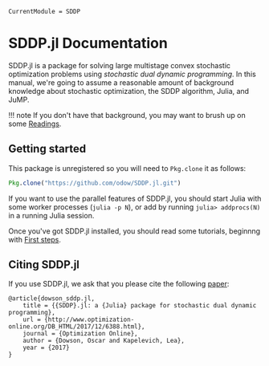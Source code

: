 ```@meta
CurrentModule = SDDP
```
# SDDP.jl Documentation

SDDP.jl is a package for solving large multistage convex stochastic optimization
problems using _stochastic dual dynamic programming_. In this manual, we're
going to assume a reasonable amount of background knowledge about stochastic
optimization, the SDDP algorithm, Julia, and JuMP.

!!! note
    If you don't have that background, you may want to brush up on some
    [Readings](@ref).

## Getting started

This package is unregistered so you will need to `Pkg.clone` it as follows:

```julia
Pkg.clone("https://github.com/odow/SDDP.jl.git")
```

If you want to use the parallel features of SDDP.jl, you should start Julia with
some worker processes (`julia -p N`), or add by running `julia> addprocs(N)` in
a running Julia session.

Once you've got SDDP.jl installed, you should read some tutorials, beginnng with
[First steps](@ref).

## Citing SDDP.jl

If you use SDDP.jl, we ask that you please cite the following [paper](http://www.optimization-online.org/DB_FILE/2017/12/6388.pdf):
```
@article{dowson_sddp.jl,
	title = {{SDDP}.jl: a {Julia} package for stochastic dual dynamic programming},
	url = {http://www.optimization-online.org/DB_HTML/2017/12/6388.html},
	journal = {Optimization Online},
	author = {Dowson, Oscar and Kapelevich, Lea},
	year = {2017}
}
```
